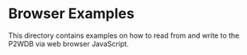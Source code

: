 # Browser Examples

This directory contains examples on how to read from and write to the P2WDB via web browser JavaScript.
